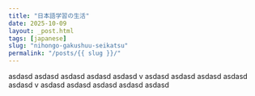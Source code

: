 ```yaml
---
title: "日本語学習の生活"
date: 2025-10-09
layout: _post.html
tags: [japanese]
slug: "nihongo-gakushuu-seikatsu"
permalink: "/posts/{{ slug }}/"
---
```


 asdasd asdasd asdasd asdasd asdasd v asdasd asdasd asdasd asdasd asdasd v asdasd asdasd asdasd asdasd asdasd 
